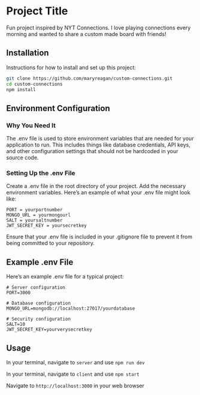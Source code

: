 # Project Title

Fun project inspired by NYT Connections. I love playing connections every morning and wanted to share a custom made board with friends!


## Installation
Instructions for how to install and set up this project:
```bash
git clone https://github.com/maryreagan/custom-connections.git
cd custom-connections
npm install
```
## Environment Configuration

### Why You Need It
The .env file is used to store environment variables that are needed for your application to run. This includes things like database credentials, API keys, and other configuration settings that should not be hardcoded in your source code.

### Setting Up the .env File
Create a .env file in the root directory of your project.
Add the necessary environment variables. Here’s an example of what your .env file might look like:
```env
PORT = yourportnumber
MONGO_URL = yourmongourl
SALT = yoursaltnumber
JWT_SECRET_KEY = yoursecretkey
```

Ensure that your .env file is included in your .gitignore file to prevent it from being committed to your repository.
## Example .env File
Here’s an example .env file for a typical project:

```env
# Server configuration
PORT=3000

# Database configuration
MONGO_URL=mongodb://localhost:27017/yourdatabase

# Security configuration
SALT=10
JWT_SECRET_KEY=yourverysecretkey
```

## Usage

In your terminal, navigate to `server` and use `npm run dev`

In your terminal, navigate to `client` and use `npm start` 

Navigate to `http://localhost:3000` in your web browser
